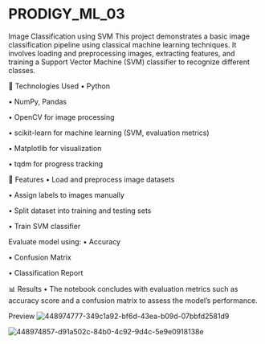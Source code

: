 # PRODIGY_ML_03

Image Classification using SVM
This project demonstrates a basic image classification pipeline using classical machine learning techniques. It involves loading and preprocessing images, extracting features, and training a Support Vector Machine (SVM) classifier to recognize different classes.

🧰 Technologies Used
• Python

• NumPy, Pandas

• OpenCV for image processing

• scikit-learn for machine learning (SVM, evaluation metrics)

• Matplotlib for visualization

• tqdm for progress tracking

🚀 Features
• Load and preprocess image datasets

• Assign labels to images manually

• Split dataset into training and testing sets

• Train SVM classifier

Evaluate model using:
• Accuracy

• Confusion Matrix

• Classification Report

📊 Results
• The notebook concludes with evaluation metrics such as accuracy score and a confusion matrix to assess the model’s performance.

Preview
![448974777-349c1a92-bf6d-43ea-b09d-07bbfd2581d9](https://github.com/user-attachments/assets/afa94695-61e3-483a-97a0-fb11f422489e)

![448974857-d91a502c-84b0-4c92-9d4c-5e9e0918138e](https://github.com/user-attachments/assets/f0dea1d7-54f1-4d26-a973-7e7a06b87d6b)

